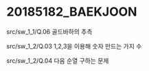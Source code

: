 # 20185182_BAEKJOON

src/sw_1_1/Q.06 골드바하의 추측

src/sw_1_2/Q.03 1,2,3을 이용해 숫자 만드는 가지 수

src/sw_1_2/Q.04 다음 순열 구하는 문제
